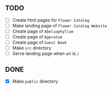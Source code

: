 ## TODO

- [ ] Create html pages for `Flower Catalog`
- [ ] Make landing page of `Flower Catalog Website`
- [ ] Create page of `Abeliophyllum`
- [ ] Create page of `Ageratum`
- [ ] Create page of `Guest Book`
- [ ] Make `src` directory
- [ ] Serve landing page when uri is `/`

## DONE
- [x] Make `public` directory
